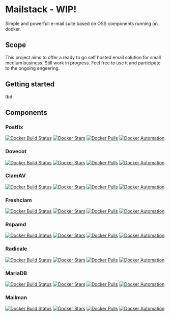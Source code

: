 # Mailstack - WIP!
Simple and powerfull e-mail suite based on OSS components running on docker.

## Scope
This project aims to offer a ready to go self hosted email solution for small medium business. Still work in progress. Feel free to use it and participate to the ongoing engeering.

## Getting started
tbd

## Components

### Postfix
[![Docker Build Status](https://img.shields.io/docker/build/flavioaiello/postfix.svg)](https://hub.docker.com/r/flavioaiello/postfix/)
[![Docker Stars](https://img.shields.io/docker/stars/flavioaiello/postfix.svg)](https://hub.docker.com/r/flavioaiello/postfix/)
[![Docker Pulls](https://img.shields.io/docker/pulls/flavioaiello/postfix.svg)](https://hub.docker.com/r/flavioaiello/postfix/)
[![Docker Automation](
https://img.shields.io/docker/automated/flavioaiello/postfix.svg)](https://hub.docker.com/r/flavioaiello/postfix/)

### Dovecot
[![Docker Build Status](https://img.shields.io/docker/build/flavioaiello/dovecot.svg)](https://hub.docker.com/r/flavioaiello/dovecot/)
[![Docker Stars](https://img.shields.io/docker/stars/flavioaiello/dovecot.svg)](https://hub.docker.com/r/flavioaiello/dovecot/)
[![Docker Pulls](https://img.shields.io/docker/pulls/flavioaiello/dovecot.svg)](https://hub.docker.com/r/flavioaiello/dovecot/)
[![Docker Automation](
https://img.shields.io/docker/automated/flavioaiello/dovecot.svg)](https://hub.docker.com/r/flavioaiello/dovecot/)

### ClamAV
[![Docker Build Status](https://img.shields.io/docker/build/flavioaiello/clamav.svg)](https://hub.docker.com/r/flavioaiello/clamav/)
[![Docker Stars](https://img.shields.io/docker/stars/flavioaiello/clamav.svg)](https://hub.docker.com/r/flavioaiello/clamav/)
[![Docker Pulls](https://img.shields.io/docker/pulls/flavioaiello/clamav.svg)](https://hub.docker.com/r/flavioaiello/clamav/)
[![Docker Automation](
https://img.shields.io/docker/automated/flavioaiello/clamav.svg)](https://hub.docker.com/r/flavioaiello/clamav/)

### Freshclam
[![Docker Build Status](https://img.shields.io/docker/build/flavioaiello/freshclam.svg)](https://hub.docker.com/r/flavioaiello/freshclam/)
[![Docker Stars](https://img.shields.io/docker/stars/flavioaiello/freshclam.svg)](https://hub.docker.com/r/flavioaiello/freshclam/)
[![Docker Pulls](https://img.shields.io/docker/pulls/flavioaiello/freshclam.svg)](https://hub.docker.com/r/flavioaiello/freshclam/)
[![Docker Automation](
https://img.shields.io/docker/automated/flavioaiello/swarm-router.svg)](https://hub.docker.com/r/flavioaiello/swarm-router/)

### Rspamd
[![Docker Build Status](https://img.shields.io/docker/build/flavioaiello/rspamd.svg)](https://hub.docker.com/r/flavioaiello/rspamd/)
[![Docker Stars](https://img.shields.io/docker/stars/flavioaiello/rspamd.svg)](https://hub.docker.com/r/flavioaiello/rspamd/)
[![Docker Pulls](https://img.shields.io/docker/pulls/flavioaiello/rspamd.svg)](https://hub.docker.com/r/flavioaiello/rspamd/)
[![Docker Automation](
https://img.shields.io/docker/automated/flavioaiello/rspamd.svg)](https://hub.docker.com/r/flavioaiello/rspamd/)

### Radicale
[![Docker Build Status](https://img.shields.io/docker/build/flavioaiello/radicale.svg)](https://hub.docker.com/r/flavioaiello/radicale/)
[![Docker Stars](https://img.shields.io/docker/stars/flavioaiello/radicale.svg)](https://hub.docker.com/r/flavioaiello/radicale/)
[![Docker Pulls](https://img.shields.io/docker/pulls/flavioaiello/radicale.svg)](https://hub.docker.com/r/flavioaiello/radicale/)
[![Docker Automation](
https://img.shields.io/docker/automated/flavioaiello/radicale.svg)](https://hub.docker.com/r/flavioaiello/radicale/)

### MariaDB
[![Docker Build Status](https://img.shields.io/docker/build/flavioaiello/mariadb.svg)](https://hub.docker.com/r/flavioaiello/mariadb/)
[![Docker Stars](https://img.shields.io/docker/stars/flavioaiello/mariadb.svg)](https://hub.docker.com/r/flavioaiello/mariadb/)
[![Docker Pulls](https://img.shields.io/docker/pulls/flavioaiello/mariadb.svg)](https://hub.docker.com/r/flavioaiello/mariadb/)
[![Docker Automation](
https://img.shields.io/docker/automated/flavioaiello/mariadb.svg)](https://hub.docker.com/r/flavioaiello/mariadb/)

### Mailman
[![Docker Build Status](https://img.shields.io/docker/build/flavioaiello/mailman.svg)](https://hub.docker.com/r/flavioaiello/mailman/)
[![Docker Stars](https://img.shields.io/docker/stars/flavioaiello/mailman.svg)](https://hub.docker.com/r/flavioaiello/mailman/)
[![Docker Pulls](https://img.shields.io/docker/pulls/flavioaiello/mailman.svg)](https://hub.docker.com/r/flavioaiello/mailman/)
[![Docker Automation](
https://img.shields.io/docker/automated/flavioaiello/mailman.svg)](https://hub.docker.com/r/flavioaiello/mailman/)
